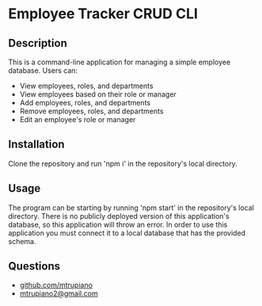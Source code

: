 # Employee Tracker CRUD CLI

## Description
This is a command-line application for managing a simple employee database. Users can:
- View employees, roles, and departments
- View employees based on their role or manager
- Add employees, roles, and departments
- Remove employees, roles, and departments
- Edit an employee's role or manager

## Installation
Clone the repository and run 'npm i' in the repository's local directory.

## Usage
The program can be starting by running 'npm start' in the repository's local directory. There is no publicly deployed version of this application's database, so this application will throw an error. In order to use this application you must connect it to a local database that has the provided schema.

## Questions
- [github.com/mtrupiano](https://github.com/mtrupiano)
- mtrupiano2@gmail.com
